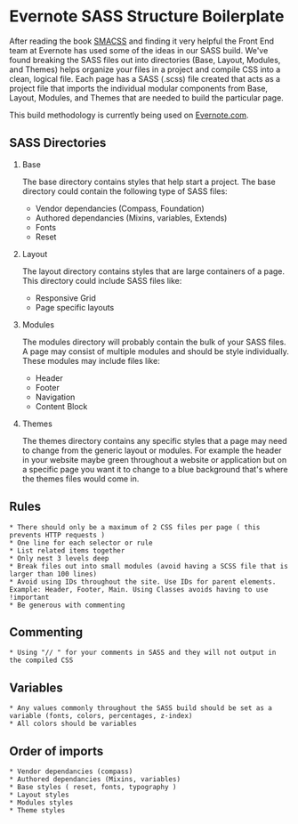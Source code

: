 Evernote SASS Structure Boilerplate
=============

After reading the book [SMACSS](http://smacss.com/) and finding it very helpful the Front End team at Evernote has used some of the ideas in our SASS build. We've found breaking the SASS files out into directories (Base, Layout, Modules, and Themes) helps organize your files in a project and compile CSS into a clean, logical file. Each page has a SASS (.scss) file created that acts as a project file that imports the individual modular components from Base, Layout, Modules, and Themes that are needed to build the particular page.

This build methodology is currently being used on [Evernote.com](https://evernote.com).

SASS Directories
----------

1.  Base

	The base directory contains styles that help start a project. The base directory could contain the following type of SASS files:
	* Vendor dependancies (Compass, Foundation)
	* Authored dependancies (Mixins, variables, Extends)
	* Fonts
	* Reset

2.  Layout

	The layout directory contains styles that are large containers of a page. This directory could include SASS files like:
	* Responsive Grid
	* Page specific layouts

3.  Modules

	The modules directory will probably contain the bulk of your SASS files. A page may consist of multiple modules and should be style individually. These modules may include files like:
	* Header
	* Footer
	* Navigation
	* Content Block

4.  Themes

	The themes directory contains any specific styles that a page may need to change from the generic layout or modules. For example the header in your website maybe green throughout a website or application but on a specific page you want it to change to a blue background that's where the themes files would come in.


## Rules

	* There should only be a maximum of 2 CSS files per page ( this prevents HTTP requests )
	* One line for each selector or rule
	* List related items together
	* Only nest 3 levels deep
	* Break files out into small modules (avoid having a SCSS file that is larger than 100 lines)
	* Avoid using IDs throughout the site. Use IDs for parent elements. Example: Header, Footer, Main. Using Classes avoids having to use !important 
	* Be generous with commenting

## Commenting
	* Using "// " for your comments in SASS and they will not output in the compiled CSS


## Variables
	* Any values commonly throughout the SASS build should be set as a variable (fonts, colors, percentages, z-index)
	* All colors should be variables


## Order of imports
	* Vendor dependancies (compass)
	* Authored dependancies (Mixins, variables)
	* Base styles ( reset, fonts, typography )
	* Layout styles
	* Modules styles
	* Theme styles

